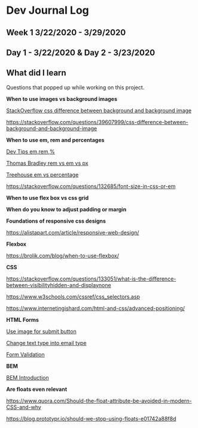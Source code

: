 # Dev Journal Log

## Week 1 3/22/2020 - 3/29/2020

## Day 1 - 3/22/2020 & Day 2 - 3/23/2020

## What did I learn

Questions that popped up while working on this project.

**When to use images vs background images**

[StackOverflow css difference between background and background image](https://stackoverflow.com/questions/39607999/css-difference-between-background-and-background-image)

https://stackoverflow.com/questions/39607999/css-difference-between-background-and-background-image

**When to use em, rem and percentages**

[Dev Tips em,rem,%](https://www.youtube.com/watch?v=qrduUUdxBSY)

[Thomas Bradley rem vs em vs px](https://www.youtube.com/watch?v=vy-lRUMpEOs)

[Treehouse em vs percentage](https://teamtreehouse.com/community/em-vs-percentage)

https://stackoverflow.com/questions/132685/font-size-in-css-or-em

**When to use flex box vs css grid**

**When do you know to adjust padding or margin**

**Foundations of responsive css designs**

https://alistapart.com/article/responsive-web-design/

**Flexbox**

https://brolik.com/blog/when-to-use-flexbox/

**CSS**

https://stackoverflow.com/questions/133051/what-is-the-difference-between-visibilityhidden-and-displaynone

https://www.w3schools.com/cssref/css_selectors.asp

https://www.internetingishard.com/html-and-css/advanced-positioning/

**HTML Forms**

[Use image for submit button](https://www.youtube.com/watch?v=bb4NqVycr-4)

[Change text type into email type](https://www.w3schools.com/tags/att_input_type_email.asp)

[Form Validation](https://developer.mozilla.org/en-US/docs/Learn/Forms/Form_validation)

**BEM**

[BEM Introduction](http://getbem.com/introduction/)

**Are floats even relevant**

https://www.quora.com/Should-the-float-attribute-be-avoided-in-modern-CSS-and-why

https://blog.prototypr.io/should-we-stop-using-floats-e01742a88f8d
